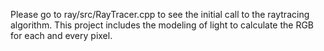 Please go to ray/src/RayTracer.cpp to see the initial call to the raytracing algorithm. This project includes the modeling of light 
to calculate the RGB for each and every pixel.
